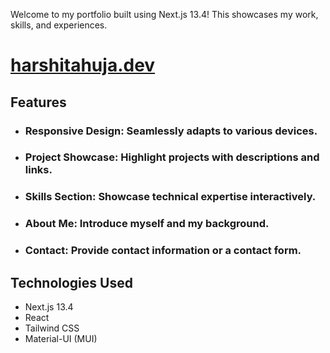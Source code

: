 Welcome to my portfolio built using Next.js 13.4! This showcases my work, skills, and experiences.

# [harshitahuja.dev](https://www.harshitahuja.dev/)

## Features
* ### Responsive Design: Seamlessly adapts to various devices.
* ### Project Showcase: Highlight projects with descriptions and links.
* ### Skills Section: Showcase technical expertise interactively.
* ### About Me: Introduce myself and my background.
* ### Contact: Provide contact information or a contact form.

## Technologies Used

* Next.js 13.4
* React
* Tailwind CSS
* Material-UI (MUI)
